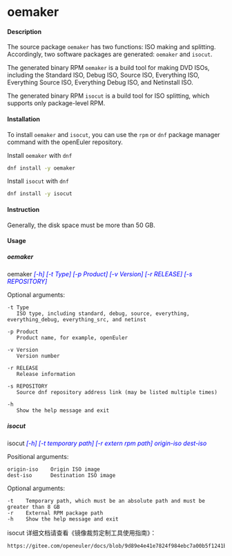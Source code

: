 # oemaker

#### Description

The source package `oemaker` has two functions: ISO making and splitting. Accordingly, two software packages are generated: `oemaker` and `isocut`.

The generated binary RPM `oemaker` is a build tool for making DVD ISOs, including the Standard ISO, Debug ISO, Source ISO, Everything ISO, Everything Source ISO, Everything Debug ISO, and Netinstall ISO.

The generated binary RPM `isocut` is a build tool for ISO splitting, which supports only package-level RPM.

#### Installation

To install `oemaker` and `isocut`, you can use the `rpm` or `dnf` package manager command with the openEuler repository.

Install `oemaker` with `dnf`
```sh
dnf install -y oemaker
```

Install `isocut` with `dnf`
```sh
dnf install -y isocut
```

#### Instruction

Generally, the disk space must be more than 50 GB.

#### Usage

##### oemaker

oemaker <font color=#0000FF >_[-h] [-t Type] [-p Product] [-v Version] [-r RELEASE] [-s REPOSITORY]_</font>

  Optional arguments:

    -t Type
       ISO type, including standard, debug, source, everything, everything_debug, everything_src, and netinst 

    -p Product
       Product name, for example, openEuler

    -v Version
       Version number

    -r RELEASE
       Release information

    -s REPOSITORY
       Source dnf repository address link (may be listed multiple times)

    -h 
       Show the help message and exit

##### isocut

isocut <font color=#0000FF >_[-h] [-t temporary path] [-r extern rpm path] origin-iso dest-iso_</font>

  Positional arguments:

    origin-iso    Origin ISO image
    dest-iso      Destination ISO image

  Optional arguments:

    -t    Temporary path, which must be an absolute path and must be greater than 8 GB
    -r    External RPM package path
    -h    Show the help message and exit

  isocut 详细文档请查看《镜像裁剪定制工具使用指南》：
  
    https://gitee.com/openeuler/docs/blob/9d89e4e41e7824f984ebc7a00b5f1241b84d1f85/docs/zh/docs/Isocut/%E9%95%9C%E5%83%8F%E8%A3%81%E5%89%AA%E5%AE%9A%E5%88%B6%E5%B7%A5%E5%85%B7%E4%BD%BF%E7%94%A8%E6%8C%87%E5%8D%97.md
